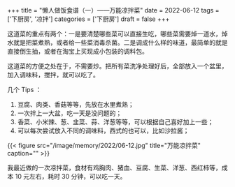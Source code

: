 +++
title = "懒人做饭食谱（一）——万能凉拌菜"
date = 2022-06-12
tags = ['下厨房', '凉拌']
categories = ['下厨房']
draft = false
+++

这道菜的重点有两个：一是要清楚哪些菜可以直接生吃，哪些菜需要焯一道水，焯水就是把菜煮熟，或者给一些菜消毒杀菌。二是调成什么样的味道，最简单的就是直接倒生抽，或者在淘宝上买现成小包装的调料包。

<!--more-->

这道菜的方便之处在于，不需要炒。把所有菜洗净处理好后，全部放入一个盆里，加入调味料，搅拌，就可以吃了。

几个 Tips ：

1. 豆腐、肉类、香菇等等，先放在水里煮熟；
2. 一次拌上一大盆，吃一天是没问题的；
3. 香菜、小米辣、葱、韭菜、蒜、洋葱等等，可以根据自己喜好加上一些；
4. 可以每次尝试放入不同的调味料，西式的也可以，比如沙拉酱；


  {{< figure src="/image/memory/2022/06-12.jpg" title="万能凉拌菜" caption="" >}}

我最近做的一次凉拌菜，食材有鸡胸肉、猪血、豆腐、生菜、洋葱、西红柿等，成本 10 元左右，耗时 30 分钟，可以吃一天。
